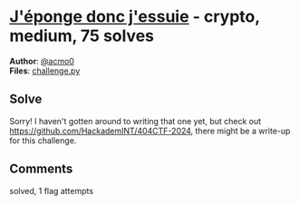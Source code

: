 [J'éponge donc j'essuie](challenge_files/README.md) - crypto, medium, 75 solves
===

**Author**: [@acmo0](https://acmo0.github.io/)    
**Files**: [challenge.py](https://www.narthorn.com/ctf/404CTF-2024/challenge_files/Cryptanalyse/J%27%C3%A9ponge%20donc%20j%27essuie/challenge.py)

## Solve

Sorry! I haven't gotten around to writing that one yet, but check out https://github.com/HackademINT/404CTF-2024, there might be a write-up for this challenge.

## Comments

solved, 1 flag attempts